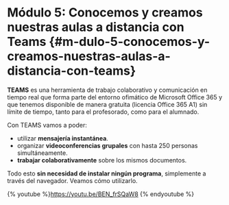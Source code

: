 # Módulo 5: Conocemos y creamos nuestras aulas a distancia con Teams {#m-dulo-5-conocemos-y-creamos-nuestras-aulas-a-distancia-con-teams}

**TEAMS** es una herramienta de trabajo colaborativo y comunicación en tiempo real que forma parte del entorno ofimático de Microsoft Office 365 y que tenemos disponible de manera gratuita (licencia Office 365 A1) sin límite de tiempo, tanto para el profesorado, como para el alumnado.

Con TEAMS vamos a poder:

*   utilizar **mensajería instantánea**.
*   organizar **videoconferencias grupales** con hasta 250 personas simultáneamente.
*   **trabajar colaborativamente** sobre los mismos documentos.

Todo esto **sin necesidad de instalar ningún programa**, simplemente a través del navegador. Veamos cómo utilizarlo.


{% youtube %}https://youtu.be/BEN_frSQaW8 {% endyoutube %}